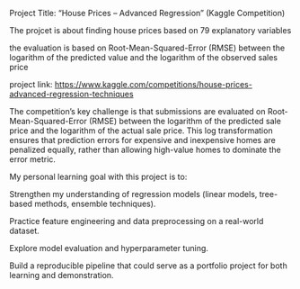 Project Title: “House Prices – Advanced Regression” (Kaggle Competition)

The projcet is about finding house prices based on 79 explanatory variables

the evaluation is based on  Root-Mean-Squared-Error (RMSE) between the logarithm of the predicted value and the logarithm of the observed sales price

project link: https://www.kaggle.com/competitions/house-prices-advanced-regression-techniques

The competition’s key challenge is that submissions are evaluated on Root-Mean-Squared-Error (RMSE) between the logarithm of the predicted sale price and the logarithm of the actual sale price. This log transformation ensures that prediction errors for expensive and inexpensive homes are penalized equally, rather than allowing high-value homes to dominate the error metric.

My personal learning goal with this project is to:

Strengthen my understanding of regression models (linear models, tree-based methods, ensemble techniques).

Practice feature engineering and data preprocessing on a real-world dataset.

Explore model evaluation and hyperparameter tuning.

Build a reproducible pipeline that could serve as a portfolio project for both learning and demonstration.
